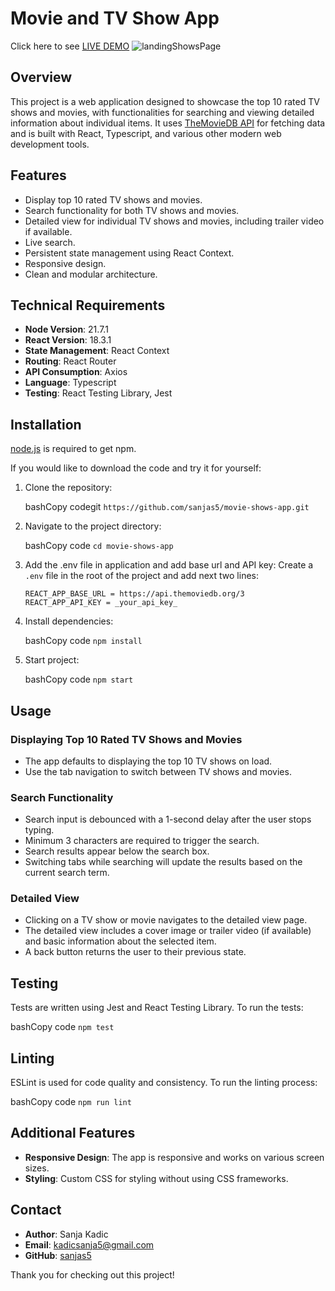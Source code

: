 # Movie and TV Show App

Click here to see [LIVE DEMO](https://staging.d25t44g13j97rq.amplifyapp.com)
![landingShowsPage](https://github.com/sanjas5/movie-shows-app/assets/89469159/951ae719-448a-4594-9e69-b6e587965c3d)

## Overview

This project is a web application designed to showcase the top 10 rated TV shows and movies, with functionalities for searching and viewing detailed information about individual items. It uses [TheMovieDB API](https://developers.themoviedb.org/3) for fetching data and is built with React, Typescript, and various other modern web development tools.

## Features

- Display top 10 rated TV shows and movies.
- Search functionality for both TV shows and movies.
- Detailed view for individual TV shows and movies, including trailer video if available.
- Live search.
- Persistent state management using React Context.
- Responsive design.
- Clean and modular architecture.

## Technical Requirements

- **Node Version**: 21.7.1
- **React Version**: 18.3.1
- **State Management**: React Context
- **Routing**: React Router
- **API Consumption**: Axios
- **Language**: Typescript
- **Testing**: React Testing Library, Jest

## Installation

[node.js](https://nodejs.org/) is required to get npm.

If you would like to download the code and try it for yourself:

1.  Clone the repository:

    bashCopy codegit
    `https://github.com/sanjas5/movie-shows-app.git`

2.  Navigate to the project directory:

    bashCopy code
    `cd movie-shows-app`

3.  Add the .env file in application and add base url and API key:
    Create a `.env` file in the root of the project and add next two lines:

        REACT_APP_BASE_URL = https://api.themoviedb.org/3
        REACT_APP_API_KEY = _your_api_key_

4.  Install dependencies:

    bashCopy code
    `npm install`

5.  Start project:

    bashCopy code
    `npm start`

## Usage

### Displaying Top 10 Rated TV Shows and Movies

- The app defaults to displaying the top 10 TV shows on load.
- Use the tab navigation to switch between TV shows and movies.

### Search Functionality

- Search input is debounced with a 1-second delay after the user stops typing.
- Minimum 3 characters are required to trigger the search.
- Search results appear below the search box.
- Switching tabs while searching will update the results based on the current search term.

### Detailed View

- Clicking on a TV show or movie navigates to the detailed view page.
- The detailed view includes a cover image or trailer video (if available) and basic information about the selected item.
- A back button returns the user to their previous state.

## Testing

Tests are written using Jest and React Testing Library. To run the tests:

bashCopy code `npm test`

## Linting

ESLint is used for code quality and consistency. To run the linting process:

bashCopy code `npm run lint`

## Additional Features

- **Responsive Design**: The app is responsive and works on various screen sizes.
- **Styling**: Custom CSS for styling without using CSS frameworks.

## Contact

- **Author**: Sanja Kadic
- **Email**: kadicsanja5@gmail.com
- **GitHub**: [sanjas5](https://github.com/sanjas5)

Thank you for checking out this project!
